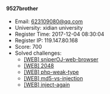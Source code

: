 #### 9527brother  

* Email: 623109080@qq.com  
* University: xidian university  
* Register Time: 2017-12-04 08:30:04  
* Register IP: 119.147.80.168  
* Score: 700  
* Solved challenges: 
  * [[WEB] sniperOJ-web-browser](https://github.com/SniperOJ/Challenges/blob/master/WEB/sniperOJ-web-browser.json)  
  * [[WEB] 2048](https://github.com/SniperOJ/Challenges/blob/master/WEB/2048.json)  
  * [[WEB] php-weak-type](https://github.com/SniperOJ/Challenges/blob/master/WEB/php-weak-type.json)  
  * [[WEB] md5-vs-injection](https://github.com/SniperOJ/Challenges/blob/master/WEB/md5-vs-injection.json)  
  * [[WEB] inject-again](https://github.com/SniperOJ/Challenges/blob/master/WEB/inject-again.json)  
